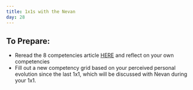 ```yaml
---
title: 1x1s with the Nevan
day: 28
---
```


To Prepare:
------------
- Reread the 8 competencies article [HERE](https://www.userfocus.co.uk/articles/8-competencies-of-user-experience.html) and reflect on your own competencies
- Fill out a new competency grid based on your perceived personal evolution since the last 1x1, which will be discussed with Nevan during your 1x1. 

